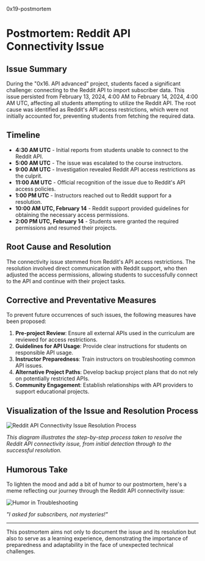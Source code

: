 0x19-postmortem

# Postmortem: Reddit API Connectivity Issue

## Issue Summary
During the "0x16. API advanced" project, students faced a significant challenge: connecting to the Reddit API to import subscriber data. This issue persisted from February 13, 2024, 4:00 AM to February 14, 2024, 4:00 AM UTC, affecting all students attempting to utilize the Reddit API. The root cause was identified as Reddit's API access restrictions, which were not initially accounted for, preventing students from fetching the required data.

## Timeline
- **4:30 AM UTC** - Initial reports from students unable to connect to the Reddit API.
- **5:00 AM UTC** - The issue was escalated to the course instructors.
- **9:00 AM UTC** - Investigation revealed Reddit API access restrictions as the culprit.
- **11:00 AM UTC** - Official recognition of the issue due to Reddit's API access policies.
- **1:00 PM UTC** - Instructors reached out to Reddit support for a resolution.
- **10:00 AM UTC, February 14** - Reddit support provided guidelines for obtaining the necessary access permissions.
- **2:00 PM UTC, February 14** - Students were granted the required permissions and resumed their projects.

## Root Cause and Resolution
The connectivity issue stemmed from Reddit's API access restrictions. The resolution involved direct communication with Reddit support, who then adjusted the access permissions, allowing students to successfully connect to the API and continue with their project tasks.

## Corrective and Preventative Measures
To prevent future occurrences of such issues, the following measures have been proposed:
1. **Pre-project Review**: Ensure all external APIs used in the curriculum are reviewed for access restrictions.
2. **Guidelines for API Usage**: Provide clear instructions for students on responsible API usage.
3. **Instructor Preparedness**: Train instructors on troubleshooting common API issues.
4. **Alternative Project Paths**: Develop backup project plans that do not rely on potentially restricted APIs.
5. **Community Engagement**: Establish relationships with API providers to support educational projects.

## Visualization of the Issue and Resolution Process
![Reddit API Connectivity Issue Resolution Process](blob:https://whimsical.com/3ae6f17a-1c27-45e1-bc29-104770cda0d3)

*This diagram illustrates the step-by-step process taken to resolve the Reddit API connectivity issue, from initial detection through to the successful resolution.*

## Humorous Take
To lighten the mood and add a bit of humor to our postmortem, here's a meme reflecting our journey through the Reddit API connectivity issue:

![Humor in Troubleshooting](https://i.ibb.co/MDzVKnC/DALL-E-2024-02-18-18-33-45-A-cartoon-drawing-of-a-confused-programmer-sitting-in-front-of-a-computer.jpg)

*"I asked for subscribers, not mysteries!"*

---

This postmortem aims not only to document the issue and its resolution but also to serve as a learning experience, demonstrating the importance of preparedness and adaptability in the face of unexpected technical challenges.


